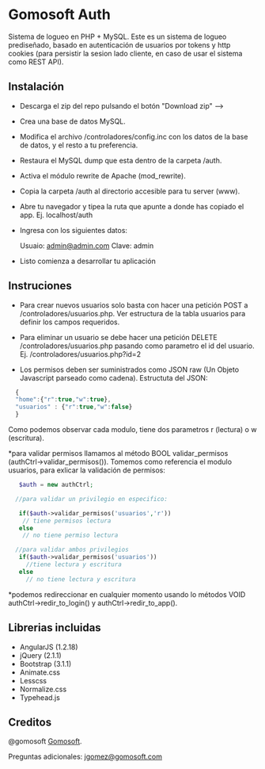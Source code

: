 Gomosoft Auth
=============

Sistema de logueo en PHP + MySQL. Este es un sistema de logueo prediseñado, basado en autenticación de usuarios por tokens y http cookies (para persistir la sesion lado cliente, en caso de usar el sistema como REST API).



Instalación
-----------

* Descarga el zip del repo pulsando el botón "Download zip" -->
* Crea una base de datos MySQL.
* Modifica el archivo /controladores/config.inc con los datos de la base de datos, y el resto a tu preferencia.
* Restaura el MySQL dump que esta dentro de la carpeta /auth.
* Activa el módulo rewrite de Apache (mod_rewrite).
* Copia la carpeta /auth al directorio accesible para tu server (www). 
* Abre tu navegador y tipea la ruta que apunte a donde has copiado el app. Ej. localhost/auth
* Ingresa con los siguientes datos:
 
  Usuaio: admin@admin.com
  Clave: admin

* Listo comienza a desarrollar tu aplicación


Instruciones
------------

* Para crear nuevos usuarios solo basta con hacer una petición POST a /controladores/usuarios.php. Ver estructura de la tabla usuarios para definir los campos requeridos.

* Para eliminar un usuario se debe hacer una petición DELETE /controladores/usuarios.php pasando como parametro el id del usuario. Ej. /controladores/usuarios.php?id=2

* Los permisos deben ser suministrados como JSON raw (Un Objeto Javascript parseado como cadena). Estructuta del JSON:


```javascript
  {
  "home":{"r":true,"w":true}, 
  "usuarios" : {"r":true,"w":false}
  }

```
Como podemos observar cada modulo, tiene dos parametros r (lectura) o w (escritura). 

 *para validar permisos llamamos al método BOOL validar_permisos (authCtrl->validar_permisos()). Tomemos como referencia el modulo usuarios, para exlicar la validación de permisos:
  

  ```php
     $auth = new authCtrl;

    //para validar un privilegio en especifico:

     if($auth->validar_permisos('usuarios','r'))
      // tiene permisos lectura
     else
      // no tiene permiso lectura

    //para validar ambos privilegios
     if($auth->validar_permisos('usuarios'))
       //tiene lectura y escritura
     else
       // no tiene lectura y escritura

   ```   

 *podemos redireccionar en cualquier momento usando lo métodos VOID authCtrl->redir_to_login() y authCtrl->redir_to_app().


Librerias incluidas
-------------------

* AngularJS (1.2.18)
* jQuery (2.1.1)
* Bootstrap (3.1.1)
* Animate.css
* Lesscss
* Normalize.css
* Typehead.js




Creditos
--------

@gomosoft [Gomosoft](http://gomosoft.com).

Preguntas adicionales: jgomez@gomosoft.com
